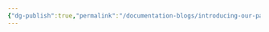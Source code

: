 ```yaml
---
{"dg-publish":true,"permalink":"/documentation-blogs/introducing-our-partners-and-our-outreach-process/"}
---
```



